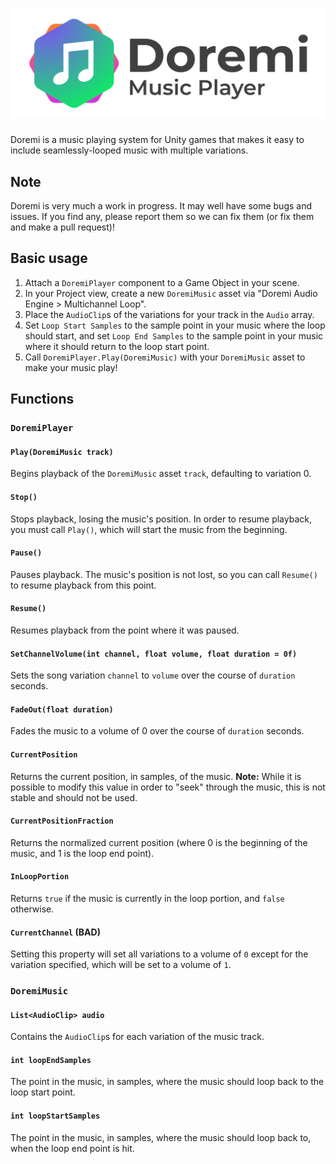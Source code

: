 # ![](/Doremi_ColorLogoHoriz.png)
Doremi is a music playing system for Unity games that makes it easy to include seamlessly-looped music with multiple variations.

## Note
Doremi is very much a work in progress. It may well have some bugs and issues. If you find any, please report them so we can fix them (or fix them and make a pull request)!

## Basic usage
1. Attach a `DoremiPlayer` component to a Game Object in your scene.
2. In your Project view, create a new `DoremiMusic` asset via "Doremi Audio Engine > Multichannel Loop".
3. Place the `AudioClip`s of the variations for your track in the `Audio` array.
4. Set `Loop Start Samples` to the sample point in your music where the loop should start, and set `Loop End Samples` to the sample point in your music where it should return to the loop start point.
6. Call `DoremiPlayer.Play(DoremiMusic)` with your `DoremiMusic` asset to make your music play!

## Functions

### `DoremiPlayer`

#### `Play(DoremiMusic track)`
Begins playback of the `DoremiMusic` asset `track`, defaulting to variation 0.

#### `Stop()`
Stops playback, losing the music's position. In order to resume playback, you must call `Play()`, which will start the music from the beginning.

#### `Pause()`
Pauses playback. The music's position is not lost, so you can call `Resume()` to resume playback from this point.

#### `Resume()`
Resumes playback from the point where it was paused.

#### `SetChannelVolume(int channel, float volume, float duration = 0f)`
Sets the song variation `channel` to `volume` over the course of `duration` seconds.

#### `FadeOut(float duration)`
Fades the music to a volume of 0 over the course of `duration` seconds.

#### `CurrentPosition`
Returns the current position, in samples, of the music.
**Note:** While it is possible to modify this value in order to "seek" through the music, this is not stable and should not be used.

#### `CurrentPositionFraction`
Returns the normalized current position (where 0 is the beginning of the music, and 1 is the loop end point).

#### `InLoopPortion`
Returns `true` if the music is currently in the loop portion, and `false` otherwise.

#### `CurrentChannel` **(BAD)**
Setting this property will set all variations to a volume of `0` except for the variation specified, which will be set to a volume of `1`. 


### `DoremiMusic`

#### `List<AudioClip> audio`
Contains the `AudioClip`s for each variation of the music track.

#### `int loopEndSamples`
The point in the music, in samples, where the music should loop back to the loop start point.

#### `int loopStartSamples`
The point in the music, in samples, where the music should loop back to, when the loop end point is hit.

